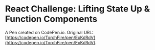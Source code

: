 # React Challenge: Lifting State Up & Function Components

A Pen created on CodePen.io. Original URL: [https://codepen.io/TorchFire/pen/ExKdRdV](https://codepen.io/TorchFire/pen/ExKdRdV).


